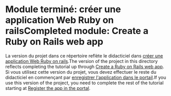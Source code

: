 # <a name="completed-module-create-a-ruby-on-rails-web-app"></a><span data-ttu-id="6d5ee-101">Module terminé: créer une application Web Ruby on rails</span><span class="sxs-lookup"><span data-stu-id="6d5ee-101">Completed module: Create a Ruby on Rails web app</span></span>

<span data-ttu-id="6d5ee-102">La version du projet dans ce répertoire reflète le didacticiel dans [créer une application Web Ruby on rails](https://docs.microsoft.com/graph/training/ruby-tutorial?tutorial-step=1).</span><span class="sxs-lookup"><span data-stu-id="6d5ee-102">The version of the project in this directory reflects completing the tutorial up through [Create a Ruby on Rails web app](https://docs.microsoft.com/graph/training/ruby-tutorial?tutorial-step=1).</span></span> <span data-ttu-id="6d5ee-103">Si vous utilisez cette version du projet, vous devez effectuer le reste du didacticiel en commençant par [enregistrer l'application dans le portail](https://docs.microsoft.com/graph/training/ruby-tutorial?tutorial-step=2).</span><span class="sxs-lookup"><span data-stu-id="6d5ee-103">If you use this version of the project, you need to complete the rest of the tutorial starting at [Register the app in the portal](https://docs.microsoft.com/graph/training/ruby-tutorial?tutorial-step=2).</span></span>